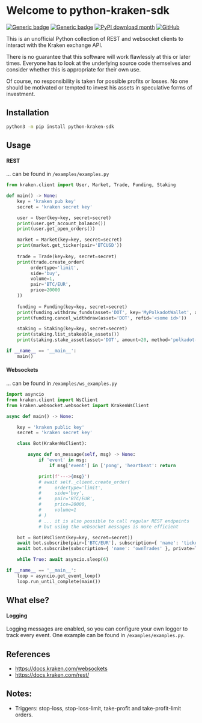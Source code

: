 # Welcome to python-kraken-sdk
[![Generic badge](https://img.shields.io/badge/license-MIT-green.svg)](https://shields.io/)
[![Generic badge](https://img.shields.io/badge/python-3.7+-blue.svg)](https://shields.io/)
[![PyPI download month](https://img.shields.io/pypi/dm/python-kraken-sdk.svg)](https://pypi.python.org/pypi/python-kraken-sdk)
[![GitHub](https://badgen.net/badge/icon/github?icon=github&label)](https://github.com/btschwertfeger/python-kraken-sdk)


This is an unofficial Python collection of REST and websocket clients to interact with the Kraken exchange API. 

There is no guarantee that this software will work flawlessly at this or later times. Everyone has to look at the underlying source code themselves and consider whether this is appropriate for their own use.

Of course, no responsibility is taken for possible profits or losses. No one should be motivated or tempted to invest his assets in speculative forms of investment. 

## Installation
```bash
python3 -m pip install python-kraken-sdk
```

## Usage
#### REST
... can be found in `/examples/examples.py`
```python
from kraken.client import User, Market, Trade, Funding, Staking

def main() -> None:
    key = 'kraken pub key'
    secret = 'kraken secret key'

    user = User(key=key, secret=secret)
    print(user.get_account_balance())
    print(user.get_open_orders())

    market = Market(key=key, secret=secret)
    print(market.get_ticker(pair='BTCUSD'))
    
    trade = Trade(key=key, secret=secret)
    print(trade.create_order(
         ordertype='limit',
         side='buy',
         volume=1,
         pair='BTC/EUR',
         price=20000
    ))
    
    funding = Funding(key=key, secret=secret)
    print(funding.withdraw_funds(asset='DOT', key='MyPolkadotWallet', amount=200))
    print(funding.cancel_widthdraw(asset='DOT', refid='<some id>'))

    staking = Staking(key=key, secret=secret)
    print(staking.list_stakeable_assets())
    print(staking.stake_asset(asset='DOT', amount=20, method='polkadot-staked'))

if __name__ == '__main__':
    main()
```

#### Websockets
... can be found in `/examples/ws_examples.py`
```python
import asyncio
from kraken.client import WsClient
from kraken.websocket.websocket import KrakenWsClient

async def main() -> None:

    key = 'kraken public key'
    secret = 'kraken secret key'

    class Bot(KrakenWsClient):

        async def on_message(self, msg) -> None:
            if 'event' in msg:
                if msg['event'] in ['pong', 'heartbeat': return

            print(f'--->{msg}')
            # await self._client.create_order(
            #     ordertype='limit',
            #     side='buy',
            #     pair='BTC/EUR',
            #     price=20000,
            #     volume=1
            # )
            # ... it is also possible to call regular REST endpoints
            # but using the websocket messages is more efficient

    bot = Bot(WsClient(key=key, secret=secret))
    await bot.subscribe(pair=['BTC/EUR'], subscription={ 'name': 'ticker' }, private=False)
    await bot.subscribe(subscription={ 'name': 'ownTrades' }, private=True)

    while True: await asyncio.sleep(6)

if __name__ == '__main__':
    loop = asyncio.get_event_loop()
    loop.run_until_complete(main())
```

## What else?
#### Logging
Logging messages are enabled, so you can configure your own logger to track every event. One example can be found in `/examples/examples.py`.


## References
- https://docs.kraken.com/websockets
- https://docs.kraken.com/rest/

## Notes:
- Triggers: stop-loss, stop-loss-limit, take-profit and take-profit-limit orders.
